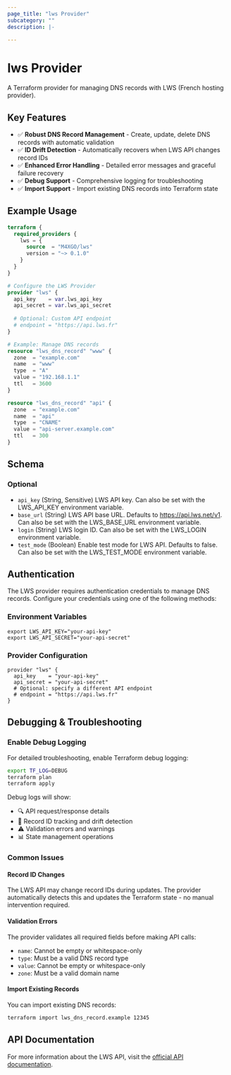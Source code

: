 ```yaml
---
page_title: "lws Provider"
subcategory: ""
description: |-
  
---
```


# lws Provider

A Terraform provider for managing DNS records with LWS (French hosting provider). 

## Key Features

- ✅ **Robust DNS Record Management** - Create, update, delete DNS records with automatic validation
- ✅ **ID Drift Detection** - Automatically recovers when LWS API changes record IDs
- ✅ **Enhanced Error Handling** - Detailed error messages and graceful failure recovery
- ✅ **Debug Support** - Comprehensive logging for troubleshooting
- ✅ **Import Support** - Import existing DNS records into Terraform state

## Example Usage

```terraform
terraform {
  required_providers {
    lws = {
      source  = "M4XGO/lws"
      version = "~> 0.1.0"
    }
  }
}

# Configure the LWS Provider
provider "lws" {
  api_key    = var.lws_api_key
  api_secret = var.lws_api_secret
  
  # Optional: Custom API endpoint
  # endpoint = "https://api.lws.fr"
}

# Example: Manage DNS records
resource "lws_dns_record" "www" {
  zone  = "example.com"
  name  = "www"
  type  = "A"
  value = "192.168.1.1"
  ttl   = 3600
}

resource "lws_dns_record" "api" {
  zone  = "example.com"
  name  = "api"
  type  = "CNAME"
  value = "api-server.example.com"
  ttl   = 300
}
```

<!-- schema generated by tfplugindocs -->
## Schema

### Optional

- `api_key` (String, Sensitive) LWS API key. Can also be set with the LWS_API_KEY environment variable.
- `base_url` (String) LWS API base URL. Defaults to https://api.lws.net/v1. Can also be set with the LWS_BASE_URL environment variable.
- `login` (String) LWS login ID. Can also be set with the LWS_LOGIN environment variable.
- `test_mode` (Boolean) Enable test mode for LWS API. Defaults to false. Can also be set with the LWS_TEST_MODE environment variable.

## Authentication

The LWS provider requires authentication credentials to manage DNS records. Configure your credentials using one of the following methods:

### Environment Variables

```shell
export LWS_API_KEY="your-api-key"
export LWS_API_SECRET="your-api-secret"
```

### Provider Configuration

```hcl
provider "lws" {
  api_key    = "your-api-key"
  api_secret = "your-api-secret"
  # Optional: specify a different API endpoint
  # endpoint = "https://api.lws.fr"
}
```

## Debugging & Troubleshooting

### Enable Debug Logging

For detailed troubleshooting, enable Terraform debug logging:

```bash
export TF_LOG=DEBUG
terraform plan
terraform apply
```

Debug logs will show:
- 🔍 API request/response details
- 🎯 Record ID tracking and drift detection
- ⚠️ Validation errors and warnings
- 📊 State management operations

### Common Issues

#### Record ID Changes
The LWS API may change record IDs during updates. The provider automatically detects this and updates the Terraform state - no manual intervention required.

#### Validation Errors
The provider validates all required fields before making API calls:
- `name`: Cannot be empty or whitespace-only
- `type`: Must be a valid DNS record type
- `value`: Cannot be empty or whitespace-only  
- `zone`: Must be a valid domain name

#### Import Existing Records
You can import existing DNS records:
```bash
terraform import lws_dns_record.example 12345
```

## API Documentation

For more information about the LWS API, visit the [official API documentation](https://aide.lws.fr/a/268-api-dns). 